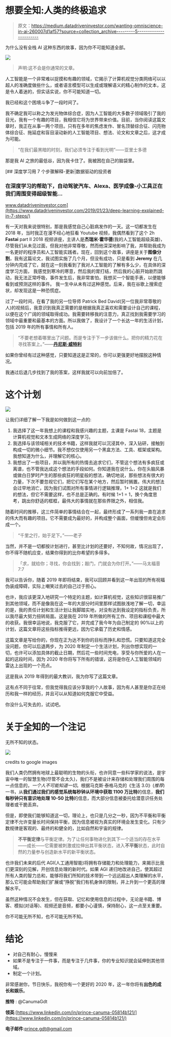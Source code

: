 # 想要全知:人类的终极追求

> 原文：<https://medium.datadriveninvestor.com/wanting-omniscience-in-ai-260007d1af57?source=collection_archive---------5----------------------->

为什么没有全栈 AI 这种东西的故事，因为你不可能知道全部。

![](img/7eb4351fb3ee247ea6a2b380fe58f089.png)

> 声明:这不会是你通常的文章。

人工智能是一个非常难以捉摸和有趣的领域，它揭示了计算机视觉分类网络可以以超人的准确度做些什么，或者语言模型可以生成或理解语义的精心制作的文本，这是令人着迷的，但实话实说，你不可能知道一切。

我已经和这个困境斗争了一段时间了。

我不确定我可以称之为发光物体综合症，因为人工智能的大多数子领域吸引了我的目光，我有一个有趣的项目，我相信它将为世界带来价值。目前，当你阅读这篇文章时，我正在从事一两个项目。只有在多年的焦虑发作、冒名顶替综合征、闪亮物体综合征、拖延症和盲目滚动新的人工智能项目、想法、论文和文章之后，这才成为可能。

> “在我们最黑暗的时刻，我们必须专注于看到光明”——亚里士多德

那是我 AI 之旅的最低谷，因为我卡住了。我被困在自己的脑袋里。

[](https://www.datadriveninvestor.com/2019/01/23/deep-learning-explained-in-7-steps/) [## 深度学习用 7 个步骤解释-更新|数据驱动的投资者

### 在深度学习的帮助下，自动驾驶汽车、Alexa、医学成像-小工具正在我们周围变得超级智能…

www.datadriveninvestor.com](https://www.datadriveninvestor.com/2019/01/23/deep-learning-explained-in-7-steps/) 

有一天对我来说很特别，那是我感觉自己心脏病发作的一天。这一切都发生在 2018 年，当时我正在漫不经心地狂看 Youtube 视频，我偶然看到了这个 2h **Fastai** part II 2018 视频讲座，主讲人是**杰瑞米·霍华德**(我的人工智能超级英雄)，尽管我们从未见过面，但我对他非常尊敬，然而他深深地影响了我，并帮助我成为一名更好的程序员和人工智能实践者。现在，回到这个故事，讲座是关于**图像分割**，我有这篇论文，我试图实施了几个月，但没有成功，只是看到 **Jeremy** 在几分钟内完成了它，就在这一刻我看到了我对人工智能的了解有多么少，在具体的深度学习方面， 我感觉到寒冷的寒意，然后我的胃打结，然后我的心脏开始剧烈跳动，我无法正常呼吸，事件发生后，我非常害怕，我想买一个智能手表，以便能够看到或预测这样的事件。 我一生中从未有过这种感觉。后来，我在谷歌上搜索症状，却发现这是一种恐慌症。

过了一段时间，在看了我的另一位导师 Patrick Bed David(另一位我非常尊敬的人)的视频后，我意识到我真正需要的是根据我真正喜欢和需要设计自己的课程，以便在这个广阔的领域取得成功。我需要转移我的注意力，真正找到我需要学习的领域中最重要和最基本的方面。所以我做了，我设计了一个长达一年的生活计划，包括 2019 年的所有事情和所有人。

> “不要老想着哪里出了问题。而是专注于下一步该做什么。把你的精力花在寻找答案上。”——[**丹尼斯·威特利**](https://www.brainyquote.com/authors/denis-waitley-quotes)

如果你曾经有过这种感觉，只要知道这是正常的，你可以更强更好地摆脱这种情况。

我通过后退几步找到了我的答案，这样我就可以向前加倍了。

# 这个计划

![](img/a24e3877fec96827499a37f95a18400c.png)

让我们详细了解一下我是如何做到这一点的:

1.  我选择了这一年我想上的课程和我感兴趣的主题，主课是 Fastai 18，主题是计算机视觉和文本生成网络的深度学习。
2.  我选择与该领域相关的技术书籍，这样我就可以沉浸其中，深入钻研，接触到构成一切的微小细节。我不想仅仅使用另一个黑盒方法、工具、框架或架构。我想知道为什么，并理解它的核心。
3.  我想出了一些项目，并以我所有的热情去追求它们，不管这个想法有多疯狂或离谱，也不管我达成这个想法的手段如何。你知道我在说什么，你在头脑风暴或做白日梦时产生的那些疯狂的明星般的想法，确切地说，那些想法有很大的力量，下次不要忽视它们，把它们写在某个地方，然后暂时搁置。伟大的想法会过早地消亡，因为我们试图对所有事情进行逻辑推理，1+ 1=2 这就是我们的想法，但它不需要这样，也不总是正确的。有时候 1+1 = 1，换个角度思考，跳出你舒适的框框，最伟大的事情就在那些界限之外，相信我。

随着时间的推移，这三件简单的事情结合在一起，最终形成了一系列我一直在追求的伟大而有趣的项目。它不需要成为最好的，并构成整个画面，但缓慢但肯定会形成一个。

> “千里之行，始于足下。”——老子

当然，并不是一切都按计划进行，甚至比计划的还要好，不知何故，情况出现了，你不得不随机应变，结果你得到的比你希望的多得多。

> 「求，就给你；寻找，你会找到；敲门，门就会为你打开。”——马太福音 7:7

我可以告诉你，随着 2019 年即将结束，我可以回顾并看到这一年出现的所有祝福伪装成障碍，实际上嘲笑过去的自己过于担心。

也许，我应该更深入地研究一个特定的主题，如计算机视觉，这些知识很容易推广到其他领域，而不是像我在这一年的大部分时间里那样试图肤浅地了解一切，幸运的是，我的责任计划和生活计划让我脚踏实地，对没有达到我设定的指标负责，所以我尽最大努力扭转局面。这是我在 2019 年所做的所有工作、项目和课程中最大的收获。我很幸运地说，我克服了它，并完成了我今年为自己制定的 90%以上的计划，这篇文章将这些指标推得更远，因为它承载了历史和情感。

这篇文章是写给你的，你现在正为达不到你的目标而挣扎和恐慌。只要知道这完全没问题，你可以后退两步，为 2020 年制定一个生活计划，列出你想实现的一切，也许可以添加具体的截止日期，然后花一些时间充电，享受与你所爱的人在一起的这段时间，因为 2020 年你将写下所有的错误，这将是你在人工智能领域的雷达上出现的一个亮点。

这是我从 2019 年得到的最大教训，我为你写了这篇文章。

这有点不同于往常，但我觉得我应该分享我的个人故事，因为有人甚至是你正在经历和我一样的经历，并且可以从知道如何克服它中受益。

你没什么可失去的，试试吧。

# 关于全知的一个注记

无所不知的状态。

![](img/1f3241b0dadb60e55c4a14e29e7078a8.png)

credits to google images

我们人类仍然拥有地球上最聪明的生物的头衔，也许同意一些科学家的说法，是宇宙中唯一的智慧生物(尽管不会太久)，我们不是被设计来存储和处理我们周围的每一点信息的，*一个人不可能知道一切*。根据马克斯·泰格马克的《生活 3.0》(*推荐*)一书，从**我们通过我们的感觉系统每秒钟从环境中获取 1100 万比特**的信息，**我们每秒钟只有意识地处理 10-50 比特**的信息，而大部分信息被委托给潜意识任务处理者或干脆丢弃。

但是，即使我们能够知道这一切，理论上，也只是几分之一秒，因为不平衡和平衡定律不允许变量长时间保持平衡，因为信息被视为真实的环境会发生变化。只有少数规律是客观的、最终的和健全的，比如自然和宇宙的规律。

> **不平衡定律**与平衡定律。为了让任何事物进化到其下一个适当的存在水平——成长——它需要被刺激或拉伸出其平衡状态，进入**不平衡**状态，此时自然的力量参与创造新水平的新平衡状态。

也许我们未来的后代 AGI(人工通用智能)将拥有存储能力和处理能力，来揭示比我们更深刻的见解，开创信息处理的新时代。如果 AGI 递归地改进自己，使其超过所有人类的智力总和，能够将我们所知的技术带到一个远远超出人类理解的水平，那么它可能会帮助我们扩展或“挣脱”我们有机身体的限制，并上升到一个更高的理解水平。

虽然这种情况不会发生，但在获取、记忆和使用信息的过程中，无论是书籍、博客、模拟(对话等)、视频还是音频，都要小心谨慎，保持耐心，这一点至关重要。

你不可能无所不知，也不可能无所不知。

# 结论

*   对自己有耐心，慢慢来
*   如果不是专注于一件事，而是专注于几件事，你的专业知识就会延伸到其他领域。
*   制定一个计划。

非常感谢你，节日快乐，我祝你有一个更好的 2020 年，这一年你将有**出色的成长和娱乐**。

**推特** : @CanumaGdt

**领英**:[https://www.linkedin.com/in/prince-canuma-05814b121/](https://www.linkedin.com/in/prince-canuma-05814b121/)

**电子邮件**:prince.gdt@gmail.com